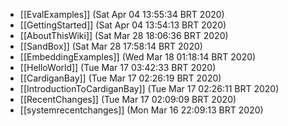 * [[EvalExamples]] (Sat Apr 04 13:55:34 BRT 2020)
* [[GettingStarted]] (Sat Apr 04 13:54:13 BRT 2020)
* [[AboutThisWiki]] (Sat Mar 28 18:06:36 BRT 2020)
* [[SandBox]] (Sat Mar 28 17:58:14 BRT 2020)
* [[EmbeddingExamples]] (Wed Mar 18 01:18:14 BRT 2020)
* [[HelloWorld]] (Tue Mar 17 03:42:33 BRT 2020)
* [[CardiganBay]] (Tue Mar 17 02:26:19 BRT 2020)
* [[IntroductionToCardiganBay]] (Tue Mar 17 02:26:11 BRT 2020)
* [[RecentChanges]] (Tue Mar 17 02:09:09 BRT 2020)
* [[systemrecentchanges]] (Mon Mar 16 22:09:13 BRT 2020)